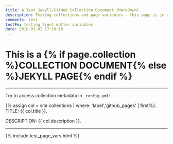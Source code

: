 ```yaml
---
title: A Test Jekyll/GitHub Collection Document (MarkDown)
description: Testing collections and page variables - this page is in a collection and is a markdown file
comments: test
testFm: testing front matter variables
date: 2018-01-02 17:10:10
---
```


<h1>This is a {% if page.collection %}COLLECTION DOCUMENT{% else %}JEKYLL PAGE{% endif %}</h1>

----

Try to access collection metadata in `_config.yml`:

{% assign col = site.collections | where: 'label','github_pages' | first%}.
TITLE: {{ col.title }}.

DESCRIPTION: {{ col.description }}.

----

{% include test_page_vars.html %}
